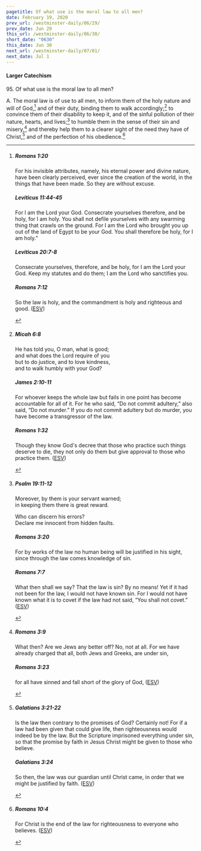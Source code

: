 ```yaml
---
pagetitle: Of what use is the moral law to all men?
date: February 19, 2020
prev_url: /westminster-daily/06/29/
prev_date: Jun 29
this_url: /westminster-daily/06/30/
short_date: "0630"
this_date: Jun 30
next_url: /westminster-daily/07/01/
next_date: Jul 1
---
```


#### Larger Catechism

<span class="q">95.</span> Of what use is the moral law to all men?

<span class="q">A.</span> The moral law is of use to all men, to inform them of the holy nature and will of God,[^fnref:wlc1] and of their duty, binding them to walk accordingly;[^fnref:wlc2] to convince them of their disability to keep it, and of the sinful pollution of their nature, hearts, and lives;[^fnref:wlc3] to humble them in the sense of their sin and misery,[^fnref:wlc4] and thereby help them to a clearer sight of the need they have of Christ,[^fnref:wlc5] and of the perfection of his obedience.[^fnref:wlc6]


[^fnref:wlc1]: <div class="esv"><h5>Romans 1:20</h5> <div class="esv-text"><p id="p45001020.01-1">For his invisible attributes, namely, his eternal power and divine nature, have been clearly perceived, ever since the creation of the world, in the things that have been made. So they are without excuse.</p> </div><h5>Leviticus 11:44-45</h5> <div class="esv-text"><p id="p03011044.01-2">For I am the <span class="small-caps">Lord</span> your God. Consecrate yourselves therefore, and be holy, for I am holy. You shall not defile yourselves with any swarming thing that crawls on the ground. For I am the <span class="small-caps">Lord</span> who brought you up out of the land of Egypt to be your God. You shall therefore be holy, for I am holy.&#8221;</p> </div><h5>Leviticus 20:7-8</h5> <div class="esv-text"><p id="p03020007.01-3">Consecrate yourselves, therefore, and be holy, for I am the <span class="small-caps">Lord</span> your God. Keep my statutes and do them; I am the <span class="small-caps">Lord</span> who sanctifies you.</p> </div><h5>Romans 7:12</h5> <div class="esv-text"><p id="p45007012.01-4">So the law is holy, and the commandment is holy and righteous and good.  (<a href="http://www.esv.org" class="copyright">ESV</a>)</p> </div> </div>

[^fnref:wlc2]: <div class="esv"><h5>Micah 6:8</h5> <div class="esv-text"><div class="block-indent"> <p class="line-group" id="p33006008.01-1">He has told you, O man, what is good;<br /> <span class="indent"></span>and what does the <span class="small-caps">Lord</span> require of you<br /> but to do justice, and to love kindness,<br /> <span class="indent"></span>and to walk humbly with your God?</p> </div> </div><h5>James 2:10-11</h5> <div class="esv-text"><p id="p59002010.01-2">For whoever keeps the whole law but fails in one point has become accountable for all of it. For he who said, &#8220;Do not commit adultery,&#8221; also said, &#8220;Do not murder.&#8221; If you do not commit adultery but do murder, you have become a transgressor of the law.</p> </div><h5>Romans 1:32</h5> <div class="esv-text"><p id="p45001032.01-3">Though they know God's decree that those who practice such things deserve to die, they not only do them but give approval to those who practice them.  (<a href="http://www.esv.org" class="copyright">ESV</a>)</p> </div> </div>

[^fnref:wlc3]: <div class="esv"><h5>Psalm 19:11-12</h5> <div class="esv-text"><div class="block-indent"> <p class="line-group" id="p19019011.01-1">Moreover, by them is your servant warned;<br /> <span class="indent"></span>in keeping them there is great reward.</p>  <p class="line-group" id="p19019012.01-1">Who can discern his errors?<br /> <span class="indent"></span>Declare me innocent from hidden faults.</p> </div> </div><h5>Romans 3:20</h5> <div class="esv-text"><p id="p45003020.01-2">For by works of the law no human being will be justified in his sight, since through the law comes knowledge of sin.</p> </div><h5>Romans 7:7</h5> <div class="esv-text"> <p id="p45007007.05-3">What then shall we say? That the law is sin? By no means! Yet if it had not been for the law, I would not have known sin. For I would not have known what it is to covet if the law had not said, &#8220;You shall not covet.&#8221;  (<a href="http://www.esv.org" class="copyright">ESV</a>)</p> </div> </div>

[^fnref:wlc4]: <div class="esv"><h5>Romans 3:9</h5> <div class="esv-text"> <p id="p45003009.05-1">What then? Are we Jews any better off? No, not at all. For we have already charged that all, both Jews and Greeks, are under sin,</p> </div><h5>Romans 3:23</h5> <div class="esv-text"><p id="p45003023.01-2">for all have sinned and fall short of the glory of God,  (<a href="http://www.esv.org" class="copyright">ESV</a>)</p> </div> </div>

[^fnref:wlc5]: <div class="esv"><h5>Galatians 3:21-22</h5> <div class="esv-text"><p id="p48003021.01-1">Is the law then contrary to the promises of God? Certainly not! For if a law had been given that could give life, then righteousness would indeed be by the law. But the Scripture imprisoned everything under sin, so that the promise by faith in Jesus Christ might be given to those who believe.</p> </div><h5>Galatians 3:24</h5> <div class="esv-text"><p id="p48003024.01-2">So then, the law was our guardian until Christ came, in order that we might be justified by faith.  (<a href="http://www.esv.org" class="copyright">ESV</a>)</p> </div> </div>

[^fnref:wlc6]: <div class="esv"><h5>Romans 10:4</h5> <div class="esv-text"><p id="p45010004.01-1">For Christ is the end of the law for righteousness to everyone who believes.  (<a href="http://www.esv.org" class="copyright">ESV</a>)</p> </div> </div>

